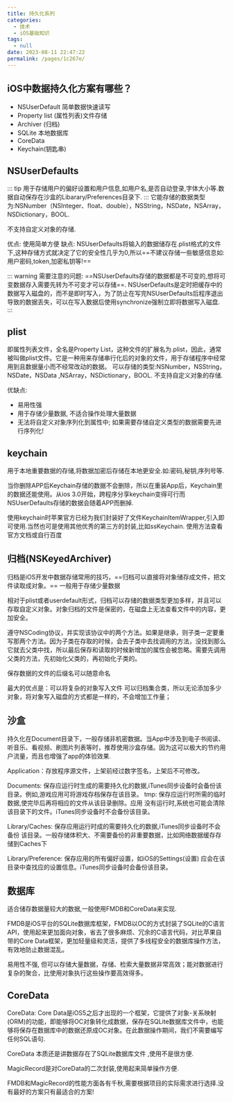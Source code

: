 ```yaml
---
title: 持久化系列
categories: 
  - 技术
  - iOS基础知识
tags: 
  - null
date: 2023-08-11 22:47:22
permalink: /pages/1c267e/
---
```


## iOS中数据持久化方案有哪些？
- NSUserDefault 简单数据快速读写
- Property list (属性列表)文件存储
- Archiver (归档)
- SQLite 本地数据库
- CoreData
- Keychain(钥匙串)

## NSUserDefaults

::: tip
用于存储用户的偏好设置和用户信息,如用户名,是否自动登录,字体大小等.数据自动保存在沙盒的Libarary/Preferences目录下.
:::
它能存储的数据类型为:NSNumber（NSInteger、float、double），NSString，NSDate，NSArray，NSDictionary，BOOL.

不支持自定义对象的存储.

优点: 使用简单方便 缺点: NSUserDefaults将输入的数据储存在.plist格式的文件下,这种存储方式就决定了它的安全性几乎为0,所以==不建议存储一些敏感信息如:用户密码,token,加密私钥等!==

::: warning
需要注意的问题:
==NSUserDefaults存储的数据都是不可变的,想将可变数据存入需要先转为不可变才可以存储==.
NSUserDefaults是定时把缓存中的数据写入磁盘的，而不是即时写入，为了防止在写完NSUserDefaults后程序退出导致的数据丢失，可以在写入数据后使用synchronize强制立即将数据写入磁盘.
:::

##  plist

即属性列表文件，全名是Property List，这种文件的扩展名为.plist，因此，通常被叫做plist文件。它是一种用来存储串行化后的对象的文件，用于存储程序中经常用到且数据量小而不经常改动的数据。
可以存储的类型:NSNumber，NSString，NSDate，NSData ,NSArray，NSDictionary，BOOL.
不支持自定义对象的存储.

优缺点:

- 易用性强
- 用于存储少量数据, 不适合操作处理大量数据
- 无法将自定义对象序列化到属性中; 如果需要存储自定义类型的数据需要先进行序列化!

## keychain

用于本地重要数据的存储,将数据加密后存储在本地更安全.如:密码,秘钥,序列号等.

当你删除APP后Keychain存储的数据不会删除，所以在重装App后，Keychain里的数据还能使用。从ios 3.0开始，跨程序分享keychain变得可行而NSUserDefaults存储的数据会随着APP而删掉.

使用keychain时苹果官方已经为我们封装好了文件KeychainItemWrapper,引入即可使用.当然也可是使用其他优秀的第三方的封装,比如ssKeychain. 使用方法查看官方文档或自行百度


## 归档(NSKeyedArchiver)

归档是iOS开发中数据存储常用的技巧，==归档可以直接将对象储存成文件，把文件读取成对象。==
一般用于存储少量数据

相对于plist或者userdefault形式，归档可以存储的数据类型更加多样，并且可以存取自定义对象。对象归档的文件是保密的，在磁盘上无法查看文件中的内容，更加安全。

遵守NSCoding协议，并实现该协议中的两个方法。如果是继承，则子类一定要重写那两个方法。因为子类在存取的时候，会去子类中去找调用的方法，没找到那么它就去父类中找，所以最后保存和读取的时候新增加的属性会被忽略。需要先调用父类的方法，先初始化父类的，再初始化子类的。

保存数据的文件的后缀名可以随意命名

最大的优点是：可以将复杂的对象写入文件 可以归档集合类，所以无论添加多少对象，将对象写入磁盘的方式都是一样的，不会增加工作量；

## 沙盒

持久化在Document目录下，一般存储非机密数据。当App中涉及到电子书阅读、听音乐、看视频、刷图片列表等时，推荐使用沙盒存储。因为这可以极大的节约用户流量，而且也增强了app的体验效果.

Application：存放程序源文件，上架前经过数字签名，上架后不可修改。

Documents: 保存应运行时生成的需要持久化的数据,iTunes同步设备时会备份该目录。例如,游戏应用可将游戏存档保存在该目录。
tmp: 保存应运行时所需的临时数据,使完毕后再将相应的文件从该目录删除。应用 没有运行时,系统也可能会清除该目录下的文件。iTunes同步设备时不会备份该目录。

Library/Caches: 保存应用运行时成的需要持久化的数据,iTunes同步设备时不会备份 该目录。一般存储体积大、不需要备份的非重要数据，比如网络数据缓存存储到Caches下

Library/Preference: 保存应用的所有偏好设置，如iOS的Settings(设置) 应会在该目录中查找应的设置信息。iTunes同步设备时会备份该目录。

## 数据库

适合储存数据量较大的数据,一般使用FMDB和CoreData来实现.

FMDB是iOS平台的SQLite数据库框架，FMDB以OC的方式封装了SQLite的C语言API，使用起来更加面向对象，省去了很多麻烦、冗余的C语言代码，对比苹果自带的Core Data框架，更加轻量级和灵活，提供了多线程安全的数据库操作方法，有效地防止数据混乱。

易用性不强, 但可以存储大量数据，存储、检索大量数据非常高效；能对数据进行复杂的聚合，比使用对象执行这些操作要高效得多。

## CoreData

CoreData:
Core Data是iOS5之后才出现的一个框架，它提供了对象-关系映射(ORM)的功能，即能够将OC对象转化成数据，保存在SQLite数据库文件中，也能够将保存在数据库中的数据还原成OC对象。在此数据操作期间，我们不需要编写任何SQL语句.

CoreData 本质还是讲数据存在了SQLite数据库文件 ,使用不是很方便.

MagicRecord是对CoreData的二次封装,使用起来简单操作方便.

FMDB和MagicRecord的性能方面各有千秋,需要根据项目的实际需求进行选择.没有最好的方案只有最适合的方案!

